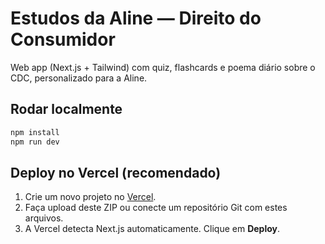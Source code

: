 # Estudos da Aline — Direito do Consumidor

Web app (Next.js + Tailwind) com quiz, flashcards e poema diário sobre o CDC, personalizado para a Aline.

## Rodar localmente

```bash
npm install
npm run dev
```

## Deploy no Vercel (recomendado)

1. Crie um novo projeto no [Vercel](https://vercel.com/new).
2. Faça upload deste ZIP ou conecte um repositório Git com estes arquivos.
3. A Vercel detecta Next.js automaticamente. Clique em **Deploy**.
